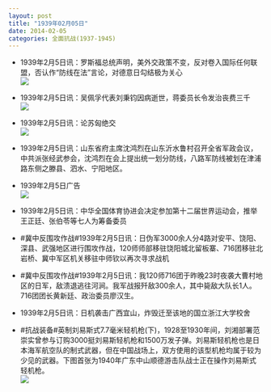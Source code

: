 ```yaml
---
layout: post
title: "1939年02月05日"
date: 2014-02-05
categories: 全面抗战(1937-1945)
---
```


<meta name="referrer" content="no-referrer" />

- 1939年2月5日讯：罗斯福总统声明，美外交政策不变，反对卷入国际任何联盟，否认作“防线在法”言论，对德意日勾结极为关心 <br/><img src="https://ww2.sinaimg.cn/large/aca367d8jw1ed8uq2c0lnj20ck0kf43r.jpg" />

- 1939年2月5日讯：吴佩孚代表刘秉钧因病逝世，蒋委员长令发治丧费三千 <br/><img src="https://ww2.sinaimg.cn/large/aca367d8jw1ed8szwkkigj208h0bq0ul.jpg" />

- 1939年2月5日讯：论苏匈绝交 <br/><img src="https://ww2.sinaimg.cn/large/aca367d8jw1ed8r9hm6t0j20og0yanfw.jpg" />

- 1939年2月5日讯：山东省府主席沈鸿烈在山东沂水鲁村召开全省军政会议，中共派张经武参会，沈鸿烈在会上提出统一划分防线，八路军防线被划在津浦路东侧之滕县、泗水、宁阳地区。 

- 1939年2月5日广告 <br/><img src="https://ww1.sinaimg.cn/large/aca367d8jw1ed8f4dsa98j204x0h1q4a.jpg" />

- 1939年2月5日讯：中华全国体育协进会决定参加第十二届世界运动会，推举王正廷、张伯苓等七人为筹备委员 

- #冀中反围攻作战#1939年2月5日讯：日伪军3000余人分4路对安平、饶阳、深县、武强地区进行围攻作战，120师师部移驻饶阳城北留板寨、716团移驻北岩桥、冀中军区机关移驻中师钦以再次寻求战机 

- #冀中反围攻作战#1939年2月5日讯：我120师716团于昨晚23时夜袭大曹村地区的日军，敌溃退逃往河涧。我军战报歼敌300余人，其中毙敌大队长1人。716团团长黄新廷、政治委员廖汉生。 

- 1939年2月5日讯：日机袭击广西宜山，炸毁迁至该地的国立浙江大学校舍 

- #抗战装备#英制刘易斯式7.7毫米轻机枪(下)，1928至1930年间，刘湘部署范崇实曾参与订购3000挺刘易斯轻机枪和1500万发子弹。刘易斯轻机枪也是日本海军航空队的制式武器，但在中国战场上，双方使用的该型机枪均属于较为少见的武器。下图首张为1940年广东中山顺德游击队战士正在操作刘易斯式轻机枪。 <br/><img src="https://ww1.sinaimg.cn/large/aca367d8jw1ed89wlm7q2j20go0ly79u.jpg" />

